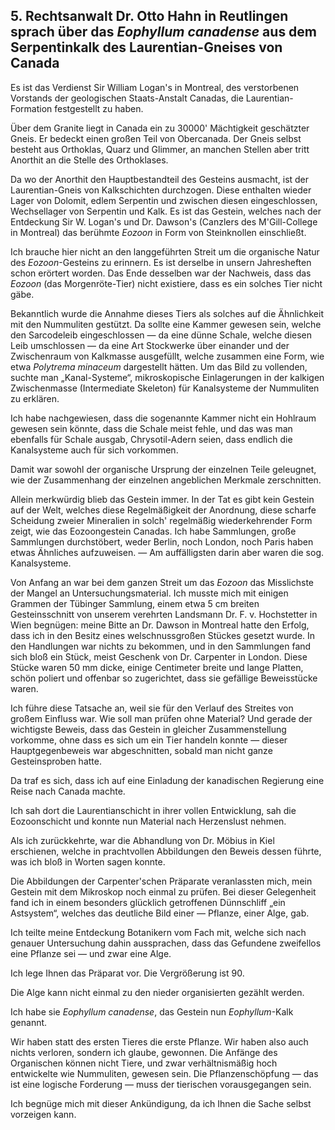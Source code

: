 ## 5. Rechtsanwalt Dr. Otto Hahn in Reutlingen sprach über das _Eophyllum canadense_ aus dem Serpentinkalk des Laurentian-Gneises von Canada

Es ist das Verdienst Sir William Logan's in Montreal, des verstorbenen Vorstands der geologischen Staats-Anstalt Canadas, die Laurentian-Formation festgestellt zu haben.

Über dem Granite liegt in Canada ein zu 30000' Mächtigkeit geschätzter Gneis. Er bedeckt einen großen Teil von Obercanada. Der Gneis selbst besteht aus Orthoklas, Quarz und Glimmer, an manchen Stellen aber tritt Anorthit an die Stelle des Orthoklases.

Da wo der Anorthit den Hauptbestandteil des Gesteins ausmacht, ist der Laurentian-Gneis von Kalkschichten durchzogen. Diese enthalten wieder Lager von Dolomit, edlem Serpentin und zwischen diesen eingeschlossen, Wechsellager von Serpentin und Kalk. Es ist das Gestein, welches nach der Entdeckung Sir W. Logan's und Dr. Dawson's (Canzlers des M'Gill-College in Montreal) das berühmte _Eozoon_ in Form von Steinknollen einschließt.

Ich brauche hier nicht an den langgeführten Streit um die organische Natur des _Eozoon_-Gesteins zu erinnern. Es ist derselbe in unsern Jahresheften schon erörtert worden. Das Ende desselben war der Nachweis, dass das _Eozoon_ (das Morgenröte-Tier) nicht existiere, dass es ein solches Tier nicht gäbe.

Bekanntlich wurde die Annahme dieses Tiers als solches auf die Ähnlichkeit mit den Nummuliten gestützt. Da sollte eine Kammer gewesen sein, welche den Sarcodeleib eingeschlossen — da eine dünne Schale, welche diesen Leib umschlossen — da eine Art Stockwerke über einander und der Zwischenraum von Kalkmasse ausgefüllt, welche zusammen eine Form, wie etwa _Polytrema minaceum_ dargestellt hätten. Um das Bild zu vollenden, suchte man „Kanal-Systeme“, mikroskopische Einlagerungen in der kalkigen Zwischenmasse (Intermediate Skeleton) für Kanalsysteme der Nummuliten zu erklären.

Ich habe nachgewiesen, dass die sogenannte Kammer nicht ein Hohlraum gewesen sein könnte, dass die Schale meist fehle, und das was man ebenfalls für Schale ausgab, Chrysotil-Adern seien, dass endlich die Kanalsysteme auch für sich vorkommen.

Damit war sowohl der organische Ursprung der einzelnen Teile geleugnet, wie der Zusammenhang der einzelnen angeblichen Merkmale zerschnitten.

Allein merkwürdig blieb das Gestein immer. In der Tat es gibt kein Gestein auf der Welt, welches diese Regelmäßigkeit der Anordnung, diese scharfe Scheidung zweier Mineralien in solch' regelmäßig wiederkehrender Form zeigt, wie das Eozoongestein Canadas. Ich habe Sammlungen, große Sammlungen durchstöbert, weder Berlin, noch London, noch Paris haben etwas Ähnliches aufzuweisen. — Am auffälligsten darin aber waren die sog. Kanalsysteme.

Von Anfang an war bei dem ganzen Streit um das _Eozoon_ das Misslichste der Mangel an Untersuchungsmaterial. Ich musste mich mit einigen Grammen der Tübinger Sammlung, einem etwa 5 cm breiten Gesteinsschnitt von unserem verehrten Landsmann Dr. F. v. Hochstetter in Wien begnügen: meine Bitte an Dr. Dawson in Montreal hatte den Erfolg, dass ich in den Besitz eines welschnussgroßen Stückes gesetzt wurde. In den Handlungen war nichts zu bekommen, und in den Sammlungen fand sich bloß ein Stück, meist Geschenk von Dr. Carpenter in London. Diese Stücke waren 50 mm dicke, einige Centimeter breite und lange Platten, schön poliert und offenbar so zugerichtet, dass sie gefällige Beweisstücke waren.

Ich führe diese Tatsache an, weil sie für den Verlauf des Streites von großem Einfluss war. Wie soll man prüfen ohne Material? Und gerade der wichtigste Beweis, dass das Gestein in gleicher Zusammenstellung vorkomme, ohne dass es sich um ein Tier handeln konnte — dieser Hauptgegenbeweis war abgeschnitten, sobald man nicht ganze Gesteinsproben hatte.

Da traf es sich, dass ich auf eine Einladung der kanadischen Regierung eine Reise nach Canada machte.

Ich sah dort die Laurentianschicht in ihrer vollen Entwicklung, sah die Eozoonschicht und konnte nun Material nach Herzenslust nehmen.

Als ich zurückkehrte, war die Abhandlung von Dr. Möbius in Kiel erschienen, welche in prachtvollen Abbildungen den Beweis dessen führte, was ich bloß in Worten sagen konnte.

Die Abbildungen der Carpenter'schen Präparate veranlassten mich, mein Gestein mit dem Mikroskop noch einmal zu prüfen. Bei dieser Gelegenheit fand ich in einem besonders glücklich getroffenen Dünnschliff „ein Astsystem“, welches das deutliche Bild einer — Pflanze, einer Alge, gab.

Ich teilte meine Entdeckung Botanikern vom Fach mit, welche sich nach genauer Untersuchung dahin aussprachen, dass das Gefundene zweifellos eine Pflanze sei — und zwar eine Alge.

Ich lege Ihnen das Präparat vor. Die Vergrößerung ist 90.

Die Alge kann nicht einmal zu den nieder organisierten gezählt werden.

Ich habe sie _Eophyllum canadense_, das Gestein nun _Eophyllum_-Kalk genannt.

Wir haben statt des ersten Tieres die erste Pflanze. Wir haben also auch nichts verloren, sondern ich glaube, gewonnen. Die Anfänge des Organischen können nicht Tiere, und zwar verhältnismäßig hoch entwickelte wie Nummuliten, gewesen sein. Die Pflanzenschöpfung — das ist eine logische Forderung — muss der tierischen vorausgegangen sein.

Ich begnüge mich mit dieser Ankündigung, da ich Ihnen die Sache selbst vorzeigen kann.
